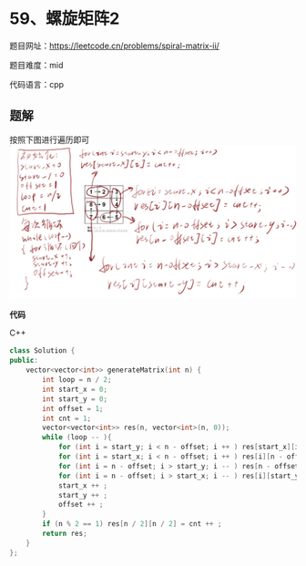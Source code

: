 # 59、螺旋矩阵2
题目网址：https://leetcode.cn/problems/spiral-matrix-ii/

题目难度：mid

代码语言：cpp
## 题解
按照下图进行遍历即可
![](images/1.jpg)

**代码**

C++

```cpp
class Solution {
public:
    vector<vector<int>> generateMatrix(int n) {
        int loop = n / 2;
        int start_x = 0;
        int start_y = 0;
        int offset = 1;
        int cnt = 1;
        vector<vector<int>> res(n, vector<int>(n, 0));
        while (loop -- ){
            for (int i = start_y; i < n - offset; i ++ ) res[start_x][i] = cnt ++ ;
            for (int i = start_x; i < n - offset; i ++ ) res[i][n - offset] = cnt ++ ;
            for (int i = n - offset; i > start_y; i -- ) res[n - offset][i] = cnt ++ ;
            for (int i = n - offset; i > start_x; i -- ) res[i][start_y] = cnt ++ ;
            start_x ++ ;
            start_y ++ ;
            offset ++ ;
        }
        if (n % 2 == 1) res[n / 2][n / 2] = cnt ++ ;
        return res;
    }
};
```
